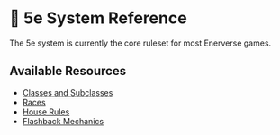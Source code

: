 # 🎲 5e System Reference

The 5e system is currently the core ruleset for most Enerverse games.

## Available Resources

- [Classes and Subclasses](./classes-subclasses.html)
- [Races](./races.html)
- [House Rules](./house-rules.html)
- [Flashback Mechanics](./mechanics-flashbacks.html)
